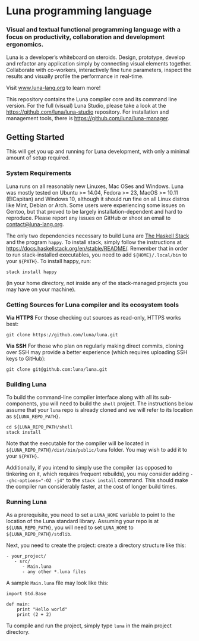 # Luna programming language
### Visual and textual functional programming language with a focus on productivity, collaboration and development ergonomics.

Luna is a developer’s whiteboard on steroids. Design, prototype, develop and refactor any application simply by connecting visual elements together. Collaborate with co-workers, interactively fine tune parameters, inspect the results and visually profile the performance in real-time.

Visit www.luna-lang.org to learn more!

This repository contains the Luna compiler core and its command line version. For the full (visual) Luna Studio, please take a look at the https://github.com/luna/luna-studio repository. For installation and management tools, there is https://github.com/luna/luna-manager.

## Getting Started

This will get you up and running for Luna development, with only a minimal amount of setup required.

### System Requirements

Luna runs on all reasonably new Linuxes, Mac OSes and Windows. Luna was mostly tested on Ubuntu >= 14.04, Fedora >= 23, MacOS >= 10.11 (ElCapitan) and Windows 10, although it should run fine on all Linux distros like Mint, Debian or Arch. Some users were experiencing some issues on Gentoo, but that proved to be largely installation-dependent and hard to reproduce. Please report any issues on GitHub or shoot an email to contact@luna-lang.org.

The only two dependencies necessary to build Luna are [The Haskell Stack](https://docs.haskellstack.org/en/stable/README/) and the program `happy`. To install stack, simply follow the instructions at https://docs.haskellstack.org/en/stable/README/. Remember that in order to run stack-installed executables, you need to add `${HOME}/.local/bin` to your `${PATH}`. To install happy, run:
```
stack install happy
```
(in your home directory, not inside any of the stack-managed projects you may have on your machine).

### Getting Sources for Luna compiler and its ecosystem tools

**Via HTTPS**  For those checking out sources as read-only, HTTPS works best:
```
git clone https://github.com/luna/luna.git
```

**Via SSH**  For those who plan on regularly making direct commits,
cloning over SSH may provide a better experience (which requires
uploading SSH keys to GitHub):
```
git clone git@github.com:luna/luna.git
```

### Building Luna

To build the command-line compiler interface along with all its sub-components, you will need to build the `shell` project. The instructions below assume that your `luna` repo is already cloned and we will refer to its location as `${LUNA_REPO_PATH}`.
```
cd ${LUNA_REPO_PATH/shell
stack install
```
Note that the executable for the compiler will be located in `${LUNA_REPO_PATH}/dist/bin/public/luna` folder. You may wish to add it to your `${PATH}`.

Additionally, if you intend to simply use the compiler (as opposed to tinkering on it, which requires frequent rebuilds), you may consider adding `--ghc-options="-O2 -j4"` to the `stack install` command. This should make the compiler run considerably faster, at the cost of longer build times.

### Running Luna

As a prerequisite, you need to set a `LUNA_HOME` variable to point to the location of the Luna standard library. Assuming your repo is at `${LUNA_REPO_PATH}`, you will need to set `LUNA_HOME` to `${LUNA_REPO_PATH}/stdlib`.

Next, you need to create the project: create a directory structure like this:
```
- your_project/
   - src/
      - Main.luna
      - any other *.luna files
```
A sample `Main.luna` file may look like this:
```
import Std.Base

def main:
    print "Hello world"
    print (2 + 2)
```

Tu compile and run the project, simply type `luna` in the main project directory.
